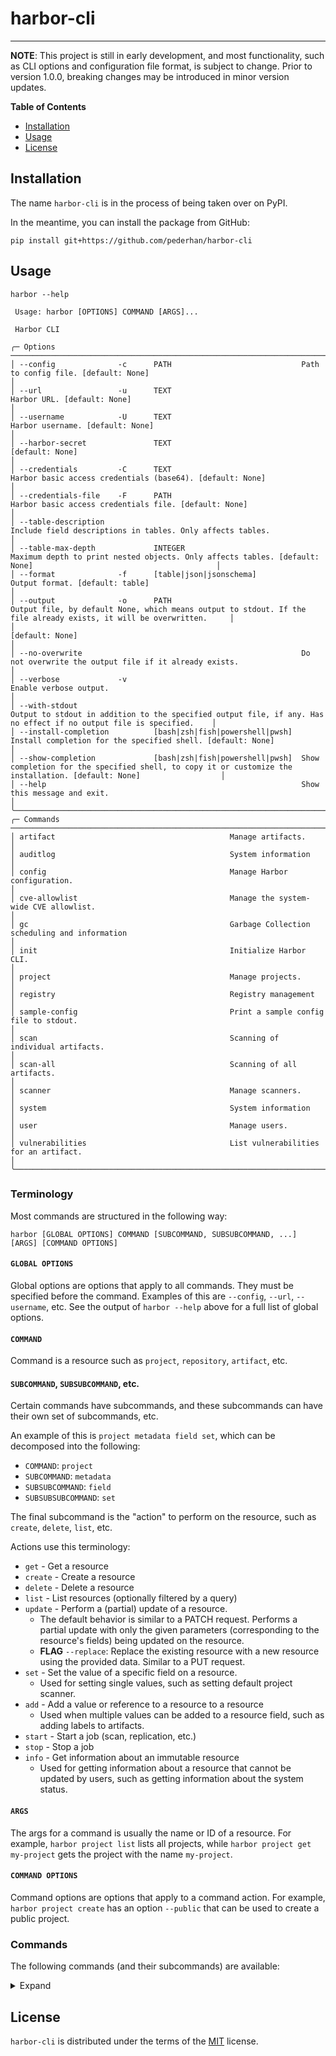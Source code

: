 # harbor-cli

<!-- [![PyPI - Version](https://img.shields.io/pypi/v/harbor-cli.svg)](https://pypi.org/project/harbor-cli)
[![PyPI - Python Version](https://img.shields.io/pypi/pyversions/harbor-cli.svg)](https://pypi.org/project/harbor-cli) -->

-----

**NOTE**: This project is still in early development, and most functionality, such as CLI options and configuration file format, is subject to change. Prior to version 1.0.0, breaking changes may be introduced in minor version updates.

**Table of Contents**

- [Installation](#installation)
- [Usage](#usage)
- [License](#license)

## Installation

<!-- ```console
pip install harbor-cli
``` -->

The name `harbor-cli` is in the process of being taken over on PyPI.

In the meantime, you can install the package from GitHub:

```
pip install git+https://github.com/pederhan/harbor-cli
```

## Usage

```
harbor --help
```

```
 Usage: harbor [OPTIONS] COMMAND [ARGS]...

 Harbor CLI

╭─ Options ──────────────────────────────────────────────────────────────────────────────────────────────────────────────────────────────────────────────────────────────────────────╮
│ --config              -c      PATH                             Path to config file. [default: None]                                                                                │
│ --url                 -u      TEXT                             Harbor URL. [default: None]                                                                                         │
│ --username            -U      TEXT                             Harbor username. [default: None]                                                                                    │
│ --harbor-secret               TEXT                             [default: None]                                                                                                     │
│ --credentials         -C      TEXT                             Harbor basic access credentials (base64). [default: None]                                                           │
│ --credentials-file    -F      PATH                             Harbor basic access credentials file. [default: None]                                                               │
│ --table-description                                            Include field descriptions in tables. Only affects tables.                                                          │
│ --table-max-depth             INTEGER                          Maximum depth to print nested objects. Only affects tables. [default: None]                                         │
│ --format              -f      [table|json|jsonschema]          Output format. [default: table]                                                                                     │
│ --output              -o      PATH                             Output file, by default None, which means output to stdout. If the file already exists, it will be overwritten.     │
│                                                                [default: None]                                                                                                     │
│ --no-overwrite                                                 Do not overwrite the output file if it already exists.                                                              │
│ --verbose             -v                                       Enable verbose output.                                                                                              │
│ --with-stdout                                                  Output to stdout in addition to the specified output file, if any. Has no effect if no output file is specified.    │
│ --install-completion          [bash|zsh|fish|powershell|pwsh]  Install completion for the specified shell. [default: None]                                                         │
│ --show-completion             [bash|zsh|fish|powershell|pwsh]  Show completion for the specified shell, to copy it or customize the installation. [default: None]                  │
│ --help                                                         Show this message and exit.                                                                                         │
╰────────────────────────────────────────────────────────────────────────────────────────────────────────────────────────────────────────────────────────────────────────────────────╯
╭─ Commands ─────────────────────────────────────────────────────────────────────────────────────────────────────────────────────────────────────────────────────────────────────────╮
│ artifact                                       Manage artifacts.                                                                                                                   │
│ auditlog                                       System information                                                                                                                  │
│ config                                         Manage Harbor configuration.                                                                                                        │
│ cve-allowlist                                  Manage the system-wide CVE allowlist.                                                                                               │
│ gc                                             Garbage Collection scheduling and information                                                                                       │
│ init                                           Initialize Harbor CLI.                                                                                                              │
│ project                                        Manage projects.                                                                                                                    │
│ registry                                       Registry management                                                                                                                 │
│ sample-config                                  Print a sample config file to stdout.                                                                                               │
│ scan                                           Scanning of individual artifacts.                                                                                                   │
│ scan-all                                       Scanning of all artifacts.                                                                                                          │
│ scanner                                        Manage scanners.                                                                                                                    │
│ system                                         System information                                                                                                                  │
│ user                                           Manage users.                                                                                                                       │
│ vulnerabilities                                List vulnerabilities for an artifact.                                                                                               │
╰────────────────────────────────────────────────────────────────────────────────────────────────────────────────────────────────────────────────────────────────────────────────────╯
```


### Terminology

Most commands are structured in the following way:

```
harbor [GLOBAL OPTIONS] COMMAND [SUBCOMMAND, SUBSUBCOMMAND, ...] [ARGS] [COMMAND OPTIONS]
```

#### `GLOBAL OPTIONS`

Global options are options that apply to all commands. They must be specified before the command. Examples of this are `--config`, `--url`, `--username`, etc. See the output of `harbor --help` above for a full list of global options.

#### `COMMAND`

Command is a resource such as `project`, `repository`, `artifact`, etc.

#### `SUBCOMMAND`, `SUBSUBCOMMAND`, etc.

Certain commands have subcommands, and these subcommands can have their own set of subcommands, etc.

An example of this is `project metadata field set`, which can be decomposed into the following:

* `COMMAND`: `project`
* `SUBCOMMAND`: `metadata`
* `SUBSUBCOMMAND`: `field`
* `SUBSUBSUBCOMMAND`: `set`

The final subcommand is the "action" to perform on the resource, such as `create`, `delete`, `list`, etc.

Actions use this terminology:

* `get` - Get a resource
* `create` - Create a resource
* `delete` - Delete a resource
* `list` - List resources (optionally filtered by a query)
* `update` - Perform a (partial) update of a resource.
  * The default behavior is similar to a PATCH request. Performs a partial update with only the given parameters (corresponding to the resource's fields) being updated on the resource.
  * **FLAG** `--replace`:  Replace the existing resource with a new resource using the provided data. Similar to a PUT request.
* `set` - Set the value of a specific field on a resource.
  * Used for setting single values, such as setting default project scanner.
* `add` - Add a value or reference to a resource to a resource
  * Used when multiple values can be added to a resource field, such as adding labels to artifacts.
* `start` - Start a job (scan, replication, etc.)
* `stop` - Stop a job
* `info` - Get information about an immutable resource
  * Used for getting information about a resource that cannot be updated by users, such as
  getting information about the system status.

#### `ARGS`

The args for a command is usually the name or ID of a resource. For example, `harbor project list` lists all projects, while `harbor project get my-project` gets the project with the name `my-project`.

#### `COMMAND OPTIONS`

Command options are options that apply to a command action. For example, `harbor project create` has an option `--public` that can be used to create a public project.

### Commands

The following commands (and their subcommands) are available:


<details>
<summary>Expand</summary>

```
artifact
  accessories
  buildhistory
  copy
  delete
  get
  label
    add
    delete
  list
  tag
    create
    delete
    list
  vulnerabilities
auditlog
  list
config
  get
  update
cve-allowlist
  clear
  get
  update
gc
  job
  jobs
  log
  schedule
    create
    get
    update
init
project
  create
  delete
  exists
  get
  list
  logs
  metadata
    field
      delete
      get
      set
    get
    set
  scanner
    candidates
    get
    set
  summary
  update
registry
  adapters
  create
  delete
  get
  list
  providers
  status
  update
sample-config
scan
  log
  start
  stop
scan-all
  metrics
  schedule
    create
    get
    update
  stop
scanner
  create
  default
  delete
  get
  list
  update
system
  health
  info
  ping
  volumes
user
  create
  delete
  get
  get-current
  get-current-permissions
  list
  search
  set-admin
  set-cli-secret
  set-password
  unset-admin
  update
vulnerabilities
```
</details>


## License

`harbor-cli` is distributed under the terms of the [MIT](https://spdx.org/licenses/MIT.html) license.
